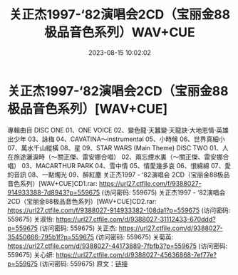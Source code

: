 ﻿---
title: 关正杰1997-‘82演唱会2CD（宝丽金88极品音色系列）WAV+CUE
date: 2023-08-15 10:02:02
categories: WAV车载音乐、镜像
tags: 华语中文
---
# 关正杰1997-‘82演唱会2CD（宝丽金88极品音色系列）[WAV+CUE]

專輯曲目
DISC ONE
01、ONE VOICE
02、變色龍·天蠶變·天龍訣·大地恩情·英雄出少年
03、詠梅
04、CAVATINA～instrumental
05、小時候
06、世界真細小
07、萬水千山縱橫
08、星
09、STAR WARS (Main Theme)
DISC TWO
01、人在旅途灑淚時（～關正傑、雷安娜合唱）
02、兩忘煙水裏（～關正傑、雷安娜合唱）
03、MACARTHUR PARK
04、雪中情
05、情愛幾多哀
06、恨綿綿
07、愛的音訊
08、一點燭光
09、醉紅塵
关正杰1997 - ‘82演唱会 2CD（宝丽金88极品音色系列）[WAV+CUE]CD1.rar: https://url27.ctfile.com/f/9388027-914933388-7d8943?p=559675
(访问密码: 559675)
关正杰1997 - ‘82演唱会 2CD（宝丽金88极品音色系列）[WAV+CUE]CD2.rar: https://url27.ctfile.com/f/9388027-914933382-108da1?p=559675
(访问密码: 559675)
关淑怡: https://url27.ctfile.com/d/9388027-31112433-670ddd?p=559675
(访问密码: 559675)
关正杰: https://url27.ctfile.com/d/9388027-35450666-795b1f?p=559675
(访问密码: 559675)
关菊英: https://url27.ctfile.com/d/9388027-44173889-7fbfb3?p=559675
(访问密码: 559675)
关心妍: https://url27.ctfile.com/d/9388027-45636868-7ef77e?p=559675
(访问密码: 559675)
原文：[链接](https://blog.sina.com.cn/s/blog_1647c7e7601031341.html)